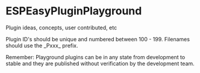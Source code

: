 # ESPEasyPluginPlayground
Plugin ideas, concepts, user contributed, etc

Plugin ID's should be unique and numbered between 100 - 199. Filenames should use the \_Pxxx\_ prefix.

Remember: Playground plugins can be in any state from development to stable and they are published without verification by the development team.
